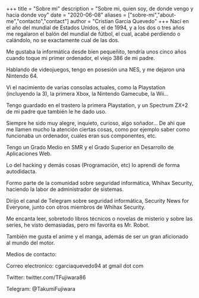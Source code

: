 +++
title = "Sobre mi"
description = "Sobre mi, quien soy, de donde vengo y hacia donde voy"
date = "2020-06-08"
aliases = ["sobre-mi","about-me","contacto","contact"]
author = "Cristian Garcia Quevedo"
+++
Nací en el año del mundial de Estados Unidos, el de 1994, y a los dos o tres años me regalaron el balón del mundial de fútbol, el cual, acabé perdiendo o calándolo, no se exactamente cual de las dos.

Me gustaba la informática desde bien pequeñito, tendría unos cinco años cuando toque mi primer ordenador, el viejo 386 de mi padre.

Hablando de videojuegos, tengo en posesión una NES, y me dejaron una Nintendo 64.

Vi el nacimiento de varias consolas actuales, como la Playstation (incluyendo la 3), la primera Xbox, la Nintendo Gamecube, la Wii...

Tengo guardado en el trastero la primera Playstation, y un Spectrum ZX+2 de mi padre que también le he dado uso.

Siempre he sido muy alegre, inquieto, curioso, algo soñador... De ahi que me llamen mucho la atención ciertas cosas, como por ejemplo saber como funcionaba un ordenador, cuales eran sus componentes, etc.

Tengo un Grado Medio en SMR y el Grado Superior en Desarrollo de Aplicaciones Web.

Lo del hacking y demás cosas (Programación, etc) lo aprendí de forma autodidacta.

Formo parte de la comunidad sobre seguridad informática, Whihax Security, haciendo la labor de administrador de sistemas.

Dirijo el canal de Telegram sobre seguridad informática, Security News for Everyone, junto con otros miembros de Whihax Security.

Me encanta leer, sobretodo libros técnicos o novelas de misterio y sobre las series, he visto demasiadas, pero mi favorita es Mr. Robot.

También me gusta el anime y el manga, además de ser un gran aficionado al mundo del motor.

Medios de contacto:

Correo electronico: cgarciaquevedo94 at gmail dot com

Twitter: twitter.com/TFujiwara86

Telegram: @TakumiFujiwara